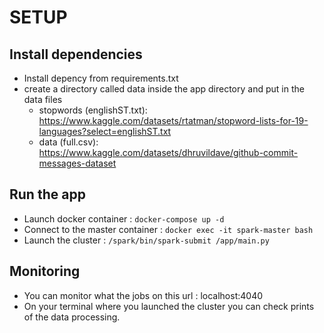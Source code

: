 # SETUP

## Install dependencies
- Install depency from requirements.txt
- create a directory called data inside the app directory and put in the data files
  - stopwords (englishST.txt): https://www.kaggle.com/datasets/rtatman/stopword-lists-for-19-languages?select=englishST.txt
  - data (full.csv): https://www.kaggle.com/datasets/dhruvildave/github-commit-messages-dataset

## Run the app
- Launch docker container : `docker-compose up -d`
- Connect to the master container : `docker exec -it spark-master bash`
- Launch the cluster : `/spark/bin/spark-submit /app/main.py`

## Monitoring
- You can monitor what the jobs on this url : localhost:4040
- On your terminal where you launched the cluster you can check prints of the data processing.
